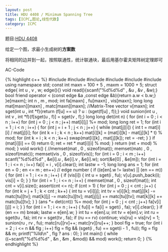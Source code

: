 ```yaml
---
layout: post
title: HDU 4408 / Minimum Spanning Tree
tags: [ICPC,图论,线性代数]
category: ICPC
---
```


题目:[HDU 4408](http://acm.hdu.edu.cn/showproblem.php?pid=4408)

给定一个图，求最小生成树的**方案数**

将相同的边并到一起，按照联通性，统计联通块，最后用基尔霍夫矩阵树定理即可

AC-Code

{% highlight c++ %}
#include <algorithm>
#include <iostream>
#include <cstring>
#include <cstdio>
#include <vector>
#include <cassert>
using namespace std;
const int maxn = 100 + 5 , maxm = 1000 + 5;
struct edge{
    int u , v , w;
    edge(){}
    void read(){scanf("%d%d%d" , &u , &v , &w);}
    bool friend operator < (const edge &a ,const edge &b){return a.w < b.w;}
}e[maxm];
int n , m , mod;
int fa[maxn] , fu[maxn] , vis[maxn];
long long mat[maxn][maxn] , matc[maxn][maxn]; //Matrix-Tree
vector<int> v[maxn];
int sget(int u , int *f){return (f[u] == u) ? u : (sget(f[u] , f));}
void sunion(int u , int v , int *f){f[sget(u , f)] = sget(v , f);}
long long det(int n)
{
    for (int i = 0 ; i < n ; i++)
        for (int j = 0 ; j < n ; j++)
            mat[i][j] %= mod;
    long long ret = 1;
    for (int i = 1 ; i < n ; i++)
    {
        for (int j = i + 1 ; j < n ; j++)
        {
            while (mat[j][i])
            {
                int t = mat[i][i] / mat[j][i];
                for (int k = i ; k < n ; k++)
                    mat[i][k] = (mat[i][k] - mat[j][k] * t) % mod;
                for (int k = i ; k < n ; k++)
                    swap(mat[i][k] , mat[j][k]);
                ret = -ret;
            }
        }
        if (mat[i][i] == 0)
            return 0;
        ret = ret * mat[i][i] % mod;
    }
    return (ret + mod) % mod;
}
void work()
{
    //memset(mat , 0 , sizeof(mat));
    memset(matc , 0 , sizeof(matc));
    memset(vis , 0 , sizeof(vis));
    for (int i = 0 ; i < m ; i++)
        scanf("%d%d%d" , &e[i].u , &e[i].v , &e[i].w);
    sort(&e[0] , &e[m]);
    for (int i = 1 ; i <= n ; i++)
        fa[i] = i , v[i].clear();
    int lastw = -1;
    long long ans = 1;
    for (int en = 0 ; en <= m ; en++) // edge number
    {
        if ((e[en].w != lastw) || (en == m))
        {
            for (int i = 1 ; i <= n ; i++)
            {
                if (vis[i])
                {
                    int u = sget(i , fu);
                    v[u].push_back(i);
                    vis[i] = 0;
                }
            }
            for (int i = 1 ; i <= n ; i++)
            {
                memset(mat , 0 , sizeof(mat));
                int cnt = v[i].size();
                assert(cnt <= n);
                if (cnt > 1)
                {
                    for (int j = 0 ; j < cnt ; j++)
                    {
                        for (int k = j + 1 ; k < cnt ; k++)
                        {
                            int tu = v[i][j];
                            int tv = v[i][k];
                            mat[j][k] -= matc[tu][tv];
                            mat[k][j] -= matc[tu][tv];
                            mat[j][j] += matc[tu][tv];
                            mat[k][k] += matc[tu][tv];
                        }
                    }
                    (ans *= det(cnt)) %= mod;
                    for (int j = 0 ; j < cnt ; j++)
                        fa[v[i][j]] = i;
                }
            }
            for (int i = 1 ; i <= n ; i++)
            {
                fu[i] = fa[i] = sget(i , fa);
                v[i].clear();
            }
            if (en == m)
                break;
            lastw = e[en].w;
        }
        int tu = e[en].u;
        int tv = e[en].v;
        int ru = sget(tu , fa);
        int rv = sget(tv , fa);
        if (ru == rv)
            continue;
        vis[ru] = vis[rv] = 1;
        sunion(ru , rv , fu);
        matc[ru][rv]++;
        matc[rv][ru]++;
    }
    bool flg = true;
    for (int i = 2 ; i <= n && flg ; i++)
        flg = flg && (sget(i , fu) == sget(i - 1 , fu));
    flg = flg && m;
    printf("%lld\n" , flg ? ans : 0);
}
int main()
{
    while ((~scanf("%d%d%d" , &n , &m , &mod)) && mod)
        work();
    return 0;
}
{% endhighlight %}

